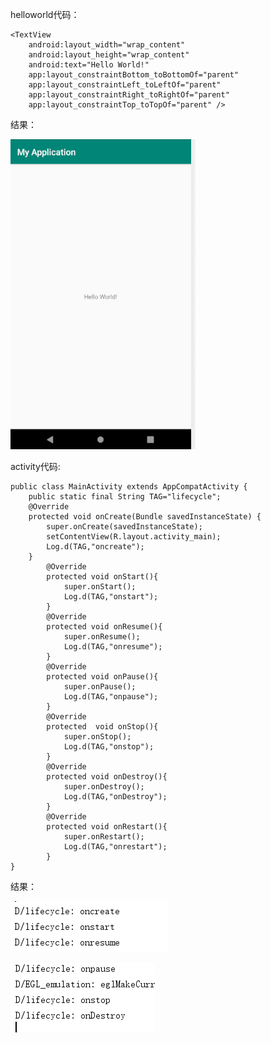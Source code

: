 helloworld代码：

    <TextView
        android:layout_width="wrap_content"
        android:layout_height="wrap_content"
        android:text="Hello World!"
        app:layout_constraintBottom_toBottomOf="parent"
        app:layout_constraintLeft_toLeftOf="parent"
        app:layout_constraintRight_toRightOf="parent"
        app:layout_constraintTop_toTopOf="parent" />




结果：



![image](https://github.com/tujunkun/shiyan1/blob/f7b65f73c6d1fd2f85fd4b3f002e7a808372651c/1.png)



activity代码:
```
public class MainActivity extends AppCompatActivity {
    public static final String TAG="lifecycle";
    @Override
    protected void onCreate(Bundle savedInstanceState) {
        super.onCreate(savedInstanceState);
        setContentView(R.layout.activity_main);
        Log.d(TAG,"oncreate");
    }
        @Override
        protected void onStart(){
            super.onStart();
            Log.d(TAG,"onstart");
        }
        @Override
        protected void onResume(){
            super.onResume();
            Log.d(TAG,"onresume");
        }
        @Override
        protected void onPause(){
            super.onPause();
            Log.d(TAG,"onpause");
        }
        @Override
        protected  void onStop(){
            super.onStop();
            Log.d(TAG,"onstop");
        }
        @Override
        protected void onDestroy(){
            super.onDestroy();
            Log.d(TAG,"onDestroy");
        }
        @Override
        protected void onRestart(){
            super.onRestart();
            Log.d(TAG,"onrestart");
        }
}
```

结果：
        
        
![image](https://github.com/tujunkun/shiyan1/blob/master/2.png)


![image](https://github.com/tujunkun/shiyan1/blob/master/3.png)
